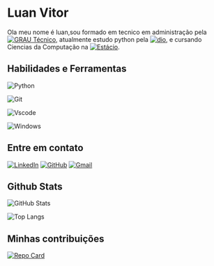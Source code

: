 # Luan Vitor
Ola meu nome é luan,sou formado em tecnico em administração pela [![GRAU Técnico](https://img.shields.io/badge/GRAU_Técnico-green)](https://www.grautecnico.com.br), atualmente estudo python pela [![dio](https://img.shields.io/badge/dio-white)](https://www.dio.me), e cursando Ciencias da Computação na [![Estácio](https://img.shields.io/badge/Estácio-blue)](https://estacio.br). 

## Habilidades e Ferramentas
![Python](https://img.shields.io/badge/python-3670A0?style=for-the-badge&logo=python&logoColor=ffdd54)

![Git](https://img.shields.io/badge/GIT-E44C30?style=for-the-badge&logo=git&logoColor=white)

![Vscode](https://img.shields.io/badge/Vscode-007ACC?style=for-the-badge&logo=visual-studio-code&logoColor=white)

![Windows](https://img.shields.io/badge/Windows-000?style=for-the-badge&logo=windows&logoColor=2CA5E0)

## Entre em contato
[![LinkedIn](https://img.shields.io/badge/LinkedIn-0077B5?style=for-the-badge&logo=linkedin&logoColor=white)](https://www.linkedin.com/in/Luan-Vitor-333386236/)
[![GitHub](https://img.shields.io/badge/GitHub-100000?style=for-the-badge&logo=github&logoColor=white)](https://github.com/LuanVitor0)
[![Gmail](https://img.shields.io/badge/Gmail-333333?style=for-the-badge&logo=gmail&logoColor=red)](mailto:iv6335994@gmail.com)

## Github Stats
![GitHub Stats](https://github-readme-stats.vercel.app/api?username=LuanVitor0&theme=transparent&bg_color=000&border_color=30A3DC&show_icons=true&icon_color=30A3DC&title_color=E94D5F&text_color=FFF)

![Top Langs](https://github-readme-stats-git-masterrstaa-rickstaa.vercel.app/api/top-langs/?username=LuanVitor0&bg_color=000&border_color=30A3DC&title_color=E94D5F&text_color=FFF)

## Minhas contribuições
[![Repo Card](https://github-readme-stats.vercel.app/api/pin/?username=LuanVitor0&repo=dio-lab-open-source&bg_color=000&border_color=30A3DC&show_icons=true&icon_color=30A3DC&title_color=E94D5F&text_color=FFF)](https://github.com/LuanVitor0/dio-lab-open-source)
